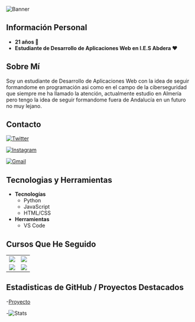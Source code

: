 ![Banner](https://i.imgur.com/GDqFlfV.png)
## Información Personal
- **21 años :rocket:** 
- **Estudiante de Desarrollo de Aplicaciones Web en I.E.S Abdera :heart:**

## Sobre Mí
Soy un estudiante de Desarrollo de Aplicaciones Web con la idea de seguir formandome en programación asi como en el campo de la ciberseguridad que siempre me ha llamado la atención, actualmente estudio en Almería pero tengo la idea de seguir formandome fuera de Andalucía en un futuro no muy lejano.

## Contacto
[![Twitter](https://img.shields.io/badge/Twitter-@ismael_GRMY-1DA1F2?style=for-the-badge&logo=twitter&logoColor=white&labelColor=101010)](https://twitter.com/ismael_GRMY)
  
[![Instagram](https://img.shields.io/badge/Instagram-@ismael_bnk-E4405F?style=for-the-badge&logo=instagram&logoColor=white&labelColor=101010)](https://instagram.com/ismael_bnk)

[![Gmail](https://img.shields.io/badge/Gmail-ismaelarchi@gmail.com-E4405F?style=for-the-badge&logo=gmail&logoColor=white&labelColor=101010)]()

## Tecnologias y Herramientas
- **Tecnologías**
    - Python
    - JavaScript
    - HTML/CSS
- **Herramientas**
    - VS Code
## Cursos Que He Seguido
<table>
  <tr>
    <td>
        <a href="https://youtu.be/_y9qQZXE24A">
        <img src="http://i3.ytimg.com/vi/_y9qQZXE24A/maxresdefault.jpg">
        </a>
    </td>
    <td>
        <a href="https://youtu.be/Kp4Mvapo5kc">
        <img src="http://i3.ytimg.com/vi/Kp4Mvapo5kc/maxresdefault.jpg">
        </a>
    </td>
  </tr>
  <tr>
    <td>
        <a href="https://youtu.be/3GymExBkKjE">
        <img src="http://i3.ytimg.com/vi/3GymExBkKjE/maxresdefault.jpg">
        </a>
    </td>
    <td>
        <a href="https://youtu.be/zFbTXe1yFGA">
        <img src="http://i3.ytimg.com/vi/zFbTXe1yFGA/maxresdefault.jpg">
        </a>
    </td>
  </tr>
</table>

## Estadisticas de GitHub / Proyectos Destacados 

-[Proyecto](https://github.com/Ismael3011/programacion)

-![Stats](https://github.com/Ismael3011?tab=stars)
